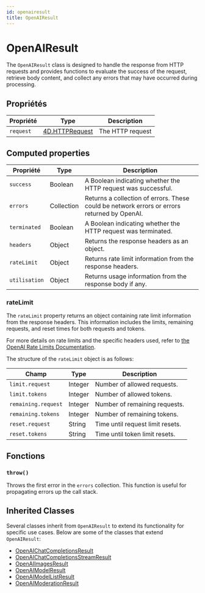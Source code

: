 ```yaml
---
id: openairesult
title: OpenAIResult
---
```


# OpenAIResult

The `OpenAIResult` class is designed to handle the response from HTTP requests and provides functions to evaluate the success of the request, retrieve body content, and collect any errors that may have occurred during processing.

## Propriétés

| Propriété | Type                                                                                 | Description      |
| --------- | ------------------------------------------------------------------------------------ | ---------------- |
| `request` | [4D.HTTPRequest](https://developer.4d.com/docs/API/HTTPRequestClass) | The HTTP request |

## Computed properties

| Propriété     | Type       | Description                                                                                                                 |
| ------------- | ---------- | --------------------------------------------------------------------------------------------------------------------------- |
| `success`     | Boolean    | A Boolean indicating whether the HTTP request was successful.                                               |
| `errors`      | Collection | Returns a collection of errors. These could be network errors or errors returned by OpenAI. |
| `terminated`  | Boolean    | A Boolean indicating whether the HTTP request was terminated.                                               |
| `headers`     | Object     | Returns the response headers as an object.                                                                  |
| `rateLimit`   | Object     | Returns rate limit information from the response headers.                                                   |
| `utilisation` | Object     | Returns usage information from the response body if any.                                                    |

### rateLimit

The `rateLimit` property returns an object containing rate limit information from the response headers.
This information includes the limits, remaining requests, and reset times for both requests and tokens.

For more details on rate limits and the specific headers used, refer to [the OpenAI Rate Limits Documentation](https://platform.openai.com/docs/guides/rate-limits#rate-limits-in-headers).

The structure of the `rateLimit` object is as follows:

| Champ               | Type    | Description                                      |
| ------------------- | ------- | ------------------------------------------------ |
| `limit.request`     | Integer | Number of allowed requests.      |
| `limit.tokens`      | Integer | Number of allowed tokens.        |
| `remaining.request` | Integer | Number of remaining requests.    |
| `remaining.tokens`  | Integer | Number of remaining tokens.      |
| `reset.request`     | String  | Time until request limit resets. |
| `reset.tokens`      | String  | Time until token limit resets.   |

## Fonctions

### `throw()`

Throws the first error in the `errors` collection. This function is useful for propagating errors up the call stack.

## Inherited Classes

Several classes inherit from `OpenAIResult` to extend its functionality for specific use cases. Below are some of the classes that extend `OpenAIResult`:

- [OpenAIChatCompletionsResult](OpenAIChatCompletionsResult.md)
- [OpenAIChatCompletionsStreamResult](OpenAIChatCompletionsStreamResult.md)
- [OpenAIImagesResult](OpenAIImagesResult.md)
- [OpenAIModelResult](OpenAIModelResult.md)
- [OpenAIModelListResult](OpenAIModelListResult.md)
- [OpenAIModerationResult](OpenAIModerationResult.md)

